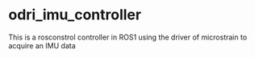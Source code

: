 # odri_imu_controller
This is  a rosconstrol controller in ROS1 using the driver of microstrain to acquire an IMU data
